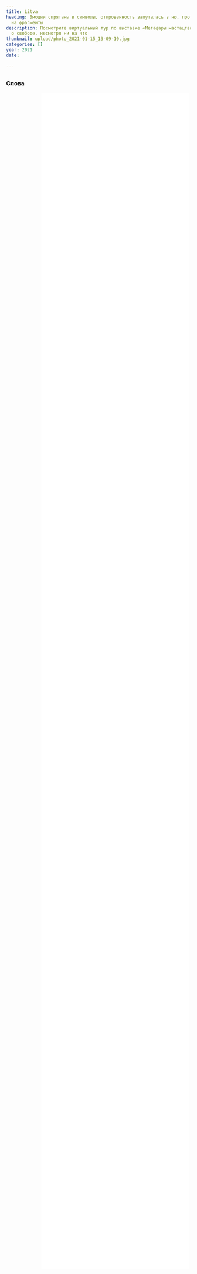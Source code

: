 ```yaml
---
title: Litva
heading: Эмоции спрятаны в символы, откровенность запуталась в ню, протест распался
  на фрагменты
description: Посмотрите виртуальный тур по выставке «Метафары мастацтва Літвы», она
  о свободе, несмотря ни на что
thumbnail: upload/photo_2021-01-15_13-09-10.jpg
categories: []
year: 2021
date: 

---
```

<div>
<h2>
    <!-- пишите описание тут -->
<span style="font-size: 1rem;">Слова </span>
</h2>
<iframe src="/lt_exhibition/index.html" frameborder="0" scrolling="no" style="height: 80vh; width: 80%; margin: 0 10vw" allowfullscreen="true" webkitallowfullscreen="true" mozallowfullscreen="true"></iframe>
</div>